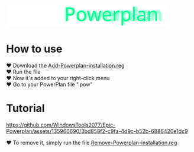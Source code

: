 [![Epic](https://raw.githubusercontent.com/WindowsTools2077/Epic-Powerplan/main/media/badge3.svg)](https://github.com/WindowsTools2077/Epic-Powerplan)

# How to use

<div>	<a> ♥ Download the <a href="https://github.com/WindowsTools2077/Epic-Powerplan/blob/177b7b5a04c674c8b2a139031c6c53d3ada44ad1/Files/Add-Powerplan-installation.reg">Add-Powerplan-installation.reg</a>
<div>	<a> ♥ Run the file</a>
<div>	<a> ♥ Now it's added to your right-click menu</a>
<div>	<a> ♥ Go to your PowerPlan file ".pow"</a>


# Tutorial

https://github.com/WindowsTools2077/Epic-Powerplan/assets/135960690/3bd858f2-c9fa-4d9c-b52b-6886420e1dc9

<div>	<a> ♥ To remove it, simply run the file <a href="https://github.com/WindowsTools2077/Epic-Powerplan/blob/177b7b5a04c674c8b2a139031c6c53d3ada44ad1/Files/Remove-Powerplan-installation.reg">Remove-Powerplan-installation.reg</a>
